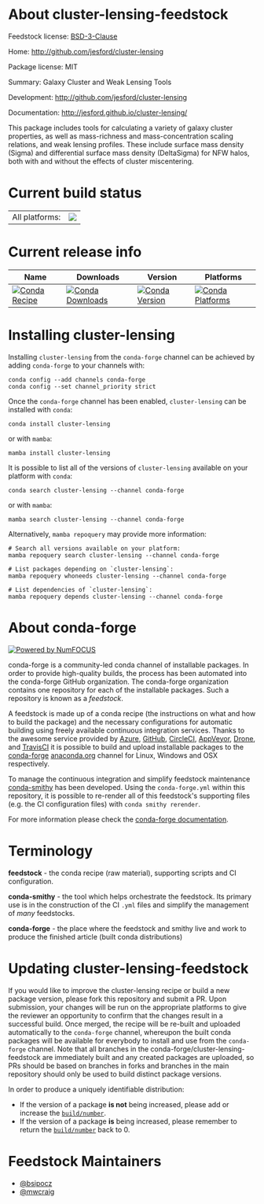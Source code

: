 About cluster-lensing-feedstock
===============================

Feedstock license: [BSD-3-Clause](https://github.com/conda-forge/cluster-lensing-feedstock/blob/main/LICENSE.txt)

Home: http://github.com/jesford/cluster-lensing

Package license: MIT

Summary: Galaxy Cluster and Weak Lensing Tools

Development: http://github.com/jesford/cluster-lensing

Documentation: http://jesford.github.io/cluster-lensing/

This package includes tools for calculating a variety of galaxy cluster
properties, as well as mass-richness and mass-concentration scaling
relations, and weak lensing profiles. These include surface mass density
(Sigma) and differential surface mass density (DeltaSigma) for NFW halos,
both with and without the effects of cluster miscentering.


Current build status
====================


<table><tr><td>All platforms:</td>
    <td>
      <a href="https://dev.azure.com/conda-forge/feedstock-builds/_build/latest?definitionId=3816&branchName=main">
        <img src="https://dev.azure.com/conda-forge/feedstock-builds/_apis/build/status/cluster-lensing-feedstock?branchName=main">
      </a>
    </td>
  </tr>
</table>

Current release info
====================

| Name | Downloads | Version | Platforms |
| --- | --- | --- | --- |
| [![Conda Recipe](https://img.shields.io/badge/recipe-cluster--lensing-green.svg)](https://anaconda.org/conda-forge/cluster-lensing) | [![Conda Downloads](https://img.shields.io/conda/dn/conda-forge/cluster-lensing.svg)](https://anaconda.org/conda-forge/cluster-lensing) | [![Conda Version](https://img.shields.io/conda/vn/conda-forge/cluster-lensing.svg)](https://anaconda.org/conda-forge/cluster-lensing) | [![Conda Platforms](https://img.shields.io/conda/pn/conda-forge/cluster-lensing.svg)](https://anaconda.org/conda-forge/cluster-lensing) |

Installing cluster-lensing
==========================

Installing `cluster-lensing` from the `conda-forge` channel can be achieved by adding `conda-forge` to your channels with:

```
conda config --add channels conda-forge
conda config --set channel_priority strict
```

Once the `conda-forge` channel has been enabled, `cluster-lensing` can be installed with `conda`:

```
conda install cluster-lensing
```

or with `mamba`:

```
mamba install cluster-lensing
```

It is possible to list all of the versions of `cluster-lensing` available on your platform with `conda`:

```
conda search cluster-lensing --channel conda-forge
```

or with `mamba`:

```
mamba search cluster-lensing --channel conda-forge
```

Alternatively, `mamba repoquery` may provide more information:

```
# Search all versions available on your platform:
mamba repoquery search cluster-lensing --channel conda-forge

# List packages depending on `cluster-lensing`:
mamba repoquery whoneeds cluster-lensing --channel conda-forge

# List dependencies of `cluster-lensing`:
mamba repoquery depends cluster-lensing --channel conda-forge
```


About conda-forge
=================

[![Powered by
NumFOCUS](https://img.shields.io/badge/powered%20by-NumFOCUS-orange.svg?style=flat&colorA=E1523D&colorB=007D8A)](https://numfocus.org)

conda-forge is a community-led conda channel of installable packages.
In order to provide high-quality builds, the process has been automated into the
conda-forge GitHub organization. The conda-forge organization contains one repository
for each of the installable packages. Such a repository is known as a *feedstock*.

A feedstock is made up of a conda recipe (the instructions on what and how to build
the package) and the necessary configurations for automatic building using freely
available continuous integration services. Thanks to the awesome service provided by
[Azure](https://azure.microsoft.com/en-us/services/devops/), [GitHub](https://github.com/),
[CircleCI](https://circleci.com/), [AppVeyor](https://www.appveyor.com/),
[Drone](https://cloud.drone.io/welcome), and [TravisCI](https://travis-ci.com/)
it is possible to build and upload installable packages to the
[conda-forge](https://anaconda.org/conda-forge) [anaconda.org](https://anaconda.org/)
channel for Linux, Windows and OSX respectively.

To manage the continuous integration and simplify feedstock maintenance
[conda-smithy](https://github.com/conda-forge/conda-smithy) has been developed.
Using the ``conda-forge.yml`` within this repository, it is possible to re-render all of
this feedstock's supporting files (e.g. the CI configuration files) with ``conda smithy rerender``.

For more information please check the [conda-forge documentation](https://conda-forge.org/docs/).

Terminology
===========

**feedstock** - the conda recipe (raw material), supporting scripts and CI configuration.

**conda-smithy** - the tool which helps orchestrate the feedstock.
                   Its primary use is in the construction of the CI ``.yml`` files
                   and simplify the management of *many* feedstocks.

**conda-forge** - the place where the feedstock and smithy live and work to
                  produce the finished article (built conda distributions)


Updating cluster-lensing-feedstock
==================================

If you would like to improve the cluster-lensing recipe or build a new
package version, please fork this repository and submit a PR. Upon submission,
your changes will be run on the appropriate platforms to give the reviewer an
opportunity to confirm that the changes result in a successful build. Once
merged, the recipe will be re-built and uploaded automatically to the
`conda-forge` channel, whereupon the built conda packages will be available for
everybody to install and use from the `conda-forge` channel.
Note that all branches in the conda-forge/cluster-lensing-feedstock are
immediately built and any created packages are uploaded, so PRs should be based
on branches in forks and branches in the main repository should only be used to
build distinct package versions.

In order to produce a uniquely identifiable distribution:
 * If the version of a package **is not** being increased, please add or increase
   the [``build/number``](https://docs.conda.io/projects/conda-build/en/latest/resources/define-metadata.html#build-number-and-string).
 * If the version of a package **is** being increased, please remember to return
   the [``build/number``](https://docs.conda.io/projects/conda-build/en/latest/resources/define-metadata.html#build-number-and-string)
   back to 0.

Feedstock Maintainers
=====================

* [@bsipocz](https://github.com/bsipocz/)
* [@mwcraig](https://github.com/mwcraig/)

